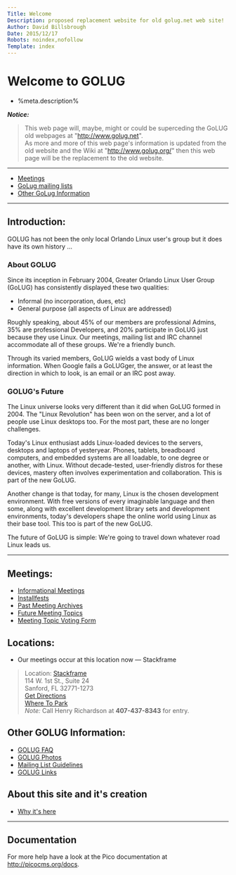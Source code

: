 ```yaml
---
Title: Welcome
Description: proposed replacement website for old golug.net web site!
Author: David Billsbrough
Date: 2015/12/17
Robots: noindex,nofollow
Template: index
---
```


# Welcome to GOLUG

* %meta.description% <!-- replaced by the above Description meta header -->

__*Notice:*__

> This web page will, maybe, might or could be superceding the GoLUG old webpages at "http://www.golug.net". <br />
> As more and more of this web page&#39;s information is updated from the old website and the Wiki at "http://www.golug.org/"
> then this web page will be the replacement to the old website.


----------------------------------------

* [Meetings](http://www.golug.org/)
* [GoLug mailing lists](http://lists.golug.org/listinfo)
* [Other GoLug Information](http://golug.ddns.net/?index#other)

----------------------------------------

## Introduction:

GOLUG has not been the only local Orlando Linux user&#39;s group but it does have its own history ...

### About GOLUG

Since its inception in February 2004, Greater Orlando Linux User
Group (GoLUG) has consistently displayed these two qualities:

* Informal (no incorporation, dues, etc)
* General purpose (all aspects of Linux are addressed)

Roughly speaking, about 45% of our members are professional
Admins, 35% are professional Developers, and 20% participate in
GoLUG just because they use Linux. Our meetings, mailing list and
IRC channel accommodate all of these groups. We're a friendly
bunch.

Through its varied members, GoLUG wields a vast body of Linux
information. When Google fails a GoLUGger, the answer, or at
least the direction in which to look, is an email or an IRC post
away.

### GOLUG's Future

The Linux universe looks very different than it did when GoLUG
formed in 2004. The "Linux Revolution" has been won on the
server, and a lot of people use Linux desktops too. For the most
part, these are no longer challenges.

Today's Linux enthusiast adds Linux-loaded devices to the
servers,  desktops and laptops of yesteryear. Phones, tablets,
breadboard computers, and embedded systems are all loadable, to
one degree or another, with Linux.  Without decade-tested,
user-friendly distros for these devices, mastery often involves
experimentation and collaboration. This is part of the new GoLUG.

Another change is that today, for many, Linux is the chosen
development environment. With free versions of every imaginable
language and then some, along with excellent development library
sets and development environments, today's developers shape the
online world using Linux as their base tool. This too is part of
the new GoLUG.

The future of GoLUG is simple: We're going to travel down
whatever road Linux leads us.

----------------------------------------

## Meetings:

* [Informational Meetings](?sub/meetings)
* [Installfests](?sub/installfest)
* [Past Meeting Archives](?sub/archives)
* [Future Meeting Topics](?sub/topics)
* [Meeting Topic Voting Form](http://golug.ddns.net/content/voting.html)

## Locations:

* Our meetings occur at this location now &#8212; Stackframe

> Location: [Stackframe](http://www.stackframe.com/) <br />
> 114 W. 1st St., Suite 24 <br />
> Sanford, FL 32771-1273 <br />
> [Get Directions](http://goo.gl/maps/0Cv5M) <br />
> [Where To Park](http://lists.golug.org/pipermail/tech/attachments/20120727/077d2763/attachment-0001.jpg) <br />
> *Note:* Call Henry Richardson at __407-437-8343__ for entry. <br />

## Other GOLUG Information:
<a name="other">

* [GOLUG FAQ](?sub/faq)
* [GOLUG Photos](?sub/photos)
* [Mailing List Guidelines](?sub/guidelines)
* [GOLUG Links](?sub/links)

## About this site and it&#39;s creation

* [Why it's here](?sub/about)

----------------------------------------

## Documentation

For more help have a look at the Pico documentation at http://picocms.org/docs.

[Markdown]: http://daringfireball.net/projects/markdown/syntax
[Twig]: http://twig.sensiolabs.org/documentation
[WikiThemes]: https://github.com/picocms/Pico/wiki/Pico-Themes
[WikiPlugins]: https://github.com/picocms/Pico/wiki/Pico-Plugins
[PluginUpgrade]: http://picocms.org/plugin-dev.html#upgrade
[ModRewrite]: https://httpd.apache.org/docs/current/mod/mod_rewrite.html
